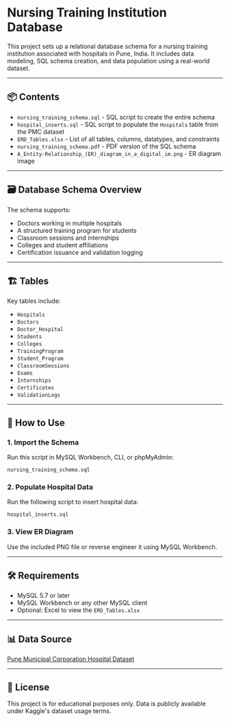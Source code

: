 
# Nursing Training Institution Database

This project sets up a relational database schema for a nursing training institution associated with hospitals in Pune, India. It includes data modeling, SQL schema creation, and data population using a real-world dataset.

---

## 📦 Contents

- `nursing_training_schema.sql` - SQL script to create the entire schema
- `hospital_inserts.sql` - SQL script to populate the `Hospitals` table from the PMC dataset
- `ERD_Tables.xlsx` - List of all tables, columns, datatypes, and constraints
- `nursing_training_schema.pdf` - PDF version of the SQL schema
- `A_Entity-Relationship_(ER)_diagram_in_a_digital_im.png` - ER diagram image

---

## 🗃️ Database Schema Overview

The schema supports:

- Doctors working in multiple hospitals
- A structured training program for students
- Classroom sessions and internships
- Colleges and student affiliations
- Certification issuance and validation logging

---

## 🏗️ Tables

Key tables include:

- `Hospitals`
- `Doctors`
- `Doctor_Hospital`
- `Students`
- `Colleges`
- `TrainingProgram`
- `Student_Program`
- `ClassroomSessions`
- `Exams`
- `Internships`
- `Certificates`
- `ValidationLogs`

---

## 🚀 How to Use

### 1. Import the Schema

Run this script in MySQL Workbench, CLI, or phpMyAdmin:
```
nursing_training_schema.sql
```

### 2. Populate Hospital Data

Run the following script to insert hospital data:
```
hospital_inserts.sql
```

### 3. View ER Diagram

Use the included PNG file or reverse engineer it using MySQL Workbench.

---

## 🛠 Requirements

- MySQL 5.7 or later
- MySQL Workbench or any other MySQL client
- Optional: Excel to view the `ERD_Tables.xlsx`

---

## 📊 Data Source

[Pune Municipal Corporation Hospital Dataset](https://www.kaggle.com/datasets/prasad22/pmc-hospital-infrastructure/data)

---

## 📝 License

This project is for educational purposes only. Data is publicly available under Kaggle's dataset usage terms.

